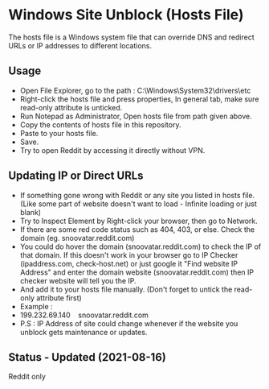 Windows Site Unblock (Hosts File)
====
The hosts file is a Windows system file that can override DNS and redirect URLs or IP addresses to different locations.

Usage
-----
- Open File Explorer, go to the path : C:\Windows\System32\drivers\etc
- Right-click the hosts file and press properties, In general tab, make sure read-only attribute is unticked.
- Run Notepad as Administrator, Open hosts file from path given above.
- Copy the contents of hosts file in this repository.
- Paste to your hosts file.
- Save.
- Try to open Reddit by accessing it directly without VPN.

Updating IP or Direct URLs
-----
- If something gone wrong with Reddit or any site you listed in hosts file. (Like some part of website doesn't want to load - Infinite loading or just blank)
- Try to Inspect Element by Right-click your browser, then go to Network.
- If there are some red code status such as 404, 403, or else. Check the domain (eg. snoovatar.reddit.com)
- You could do hover the domain (snoovatar.reddit.com) to check the IP of that domain. If this doesn't work in your browser go to IP Checker (ipaddress.com, check-host.net) or just google it "Find website IP Address" and enter the domain website (snoovatar.reddit.com) then IP checker website will tell you the IP.
- And add it to your hosts file manually. (Don't forget to untick the read-only attribute first)
- Example :
- 199.232.69.140&nbsp; &nbsp; snoovatar.reddit.com
- P.S : IP Address of site could change whenever if the website you unblock gets maintenance or updates.

Status - Updated (2021-08-16)
------
Reddit only